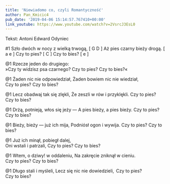 ```yaml
---
title: 'Niewiadomo co, czyli Romantyczność'
author: Pan_Kmicic4
pub_date: '2019-04-06 15:14:57.767410+00:00'
link_youtube: https://www.youtube.com/watch?v=2VsrcJ3EsL0
---
```


Tekst: Antoni Edward Odyniec


#1
Szło dwóch w nocy z wielką trwogą, [ G D ]
Aż pies czarny bieży drogą. [ a e ]
Czy to pies? [ C ]
Czy to bies? [ e ]

@1
Rzecze jeden do drugiego:        
»Czy ty widzisz psa czarnego?
Czy to pies?
Czy to bies?«

@1
Żaden nic nie odpowiedział,
Żaden bowiem nic nie wiedział,        
Czy to pies?
Czy to bies?

@1
Lecz obadwaj tak się zlękli,
Że zeszli w rów i przyklękli.
Czy to pies?        
Czy to bies?

@1
Drżą, potnieją, włos się jeży —
A pies bieży, a pies bieży.
Czy to pies?
Czy to bies?        

@1
Bieży, bieży — już ich mija,
Podniósł ogon i wywija.
Czy to pies?
Czy to bies?

@1
Już ich minął, pobiegł dalej,        
Oni wstali i patrzali,
Czy to pies?
Czy to bies?

@1
Wtem, o dziwy! w oddaleniu,
Na zakręcie zniknął w cieniu.        
Czy to pies?
Czy to bies?

@1
Długo stali i myśleli,
Lecz się nic nie dowiedzieli,
 Czy to pies?        
Czy to bies?